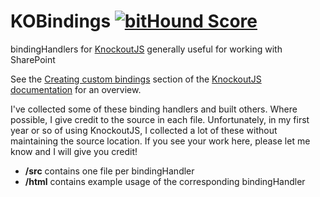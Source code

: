 # KOBindings [![bitHound Score](https://www.bithound.io/github/sympmarc/KOBindings/badges/score.svg)](https://www.bithound.io/github/sympmarc/KOBindings)
bindingHandlers for [KnockoutJS](http://knockoutjs.com/) generally useful for working with SharePoint

See the [Creating custom bindings](http://knockoutjs.com/documentation/custom-bindings.html) section of the [KnockoutJS documentation]() for an overview.

I've collected some of these binding handlers and built others. Where possible, I give credit to the source in each file. Unfortunately, in my first year or so of using KnockoutJS, I collected a lot of these without maintaining the source location. If you see your work here, please let me know and I will give you credit!

* **/src** contains one file per bindingHandler
* **/html** contains example usage of the corresponding bindingHandler